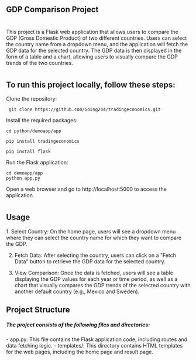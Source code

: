 ## GDP Comparison Project<h1>

<p>This project is a Flask web application that allows users to compare the GDP (Gross Domestic Product) of two different countries. Users can select the country name from a dropdown menu, and the application will fetch the GDP data for the selected country. The GDP data is then displayed in the form of a table and a chart, allowing users to visually compare the GDP trends of the two countries.</p>

#

## To run this project locally, follow these steps:

Clone the repository: 

` git clone https://github.com/Going244/tradingeconomics.git`
      
Install the required packages:

```
cd python/demoapp/app

pip install tradingeconomics

pip install flask 
   ```

Run the Flask application:

  ```
  cd demoapp/app
  python app.py

```
   

Open a web browser and go to http://localhost:5000 to access the application.

#

<h2> Usage </h2>

<p>1. Select Country: On the home page, users will see a dropdown menu where they can select the country name for which they want to compare the GDP.

2. Fetch Data: After selecting the country, users can click on a "Fetch Data" button to retrieve the GDP data for the selected country.

3. View Comparison: Once the data is fetched, users will see a table displaying the GDP values for each year or time period, as well as a chart that visually compares the GDP trends of the selected country with another default country (e.g., Mexico and Sweden).</p>

<h2> Project Structure</h2>

<h5>The project consists of the following files and directories:</h5>

<p>- app.py: This file contains the Flask application code, including routes and data fetching logic.
- templates/: This directory contains HTML templates for the web pages, including the home page and result page.


</p>
